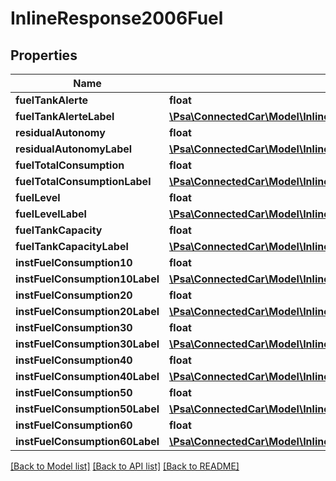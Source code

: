 # InlineResponse2006Fuel

## Properties
Name | Type | Description | Notes
------------ | ------------- | ------------- | -------------
**fuelTankAlerte** | **float** |  | [optional] 
**fuelTankAlerteLabel** | [**\Psa\ConnectedCar\Model\InlineResponse2006FuelFuelTankAlerteLabel**](InlineResponse2006FuelFuelTankAlerteLabel.md) |  | [optional] 
**residualAutonomy** | **float** |  | [optional] 
**residualAutonomyLabel** | [**\Psa\ConnectedCar\Model\InlineResponse2006FuelFuelTankAlerteLabel**](InlineResponse2006FuelFuelTankAlerteLabel.md) |  | [optional] 
**fuelTotalConsumption** | **float** |  | [optional] 
**fuelTotalConsumptionLabel** | [**\Psa\ConnectedCar\Model\InlineResponse2006FuelFuelTankAlerteLabel**](InlineResponse2006FuelFuelTankAlerteLabel.md) |  | [optional] 
**fuelLevel** | **float** |  | [optional] 
**fuelLevelLabel** | [**\Psa\ConnectedCar\Model\InlineResponse2006FuelFuelTankAlerteLabel**](InlineResponse2006FuelFuelTankAlerteLabel.md) |  | [optional] 
**fuelTankCapacity** | **float** |  | [optional] 
**fuelTankCapacityLabel** | [**\Psa\ConnectedCar\Model\InlineResponse2006FuelFuelTankAlerteLabel**](InlineResponse2006FuelFuelTankAlerteLabel.md) |  | [optional] 
**instFuelConsumption10** | **float** |  | [optional] 
**instFuelConsumption10Label** | [**\Psa\ConnectedCar\Model\InlineResponse2006FuelFuelTankAlerteLabel**](InlineResponse2006FuelFuelTankAlerteLabel.md) |  | [optional] 
**instFuelConsumption20** | **float** |  | [optional] 
**instFuelConsumption20Label** | [**\Psa\ConnectedCar\Model\InlineResponse2006FuelFuelTankAlerteLabel**](InlineResponse2006FuelFuelTankAlerteLabel.md) |  | [optional] 
**instFuelConsumption30** | **float** |  | [optional] 
**instFuelConsumption30Label** | [**\Psa\ConnectedCar\Model\InlineResponse2006FuelFuelTankAlerteLabel**](InlineResponse2006FuelFuelTankAlerteLabel.md) |  | [optional] 
**instFuelConsumption40** | **float** |  | [optional] 
**instFuelConsumption40Label** | [**\Psa\ConnectedCar\Model\InlineResponse2006FuelFuelTankAlerteLabel**](InlineResponse2006FuelFuelTankAlerteLabel.md) |  | [optional] 
**instFuelConsumption50** | **float** |  | [optional] 
**instFuelConsumption50Label** | [**\Psa\ConnectedCar\Model\InlineResponse2006FuelFuelTankAlerteLabel**](InlineResponse2006FuelFuelTankAlerteLabel.md) |  | [optional] 
**instFuelConsumption60** | **float** |  | [optional] 
**instFuelConsumption60Label** | [**\Psa\ConnectedCar\Model\InlineResponse2006FuelFuelTankAlerteLabel**](InlineResponse2006FuelFuelTankAlerteLabel.md) |  | [optional] 

[[Back to Model list]](../README.md#documentation-for-models) [[Back to API list]](../README.md#documentation-for-api-endpoints) [[Back to README]](../README.md)


